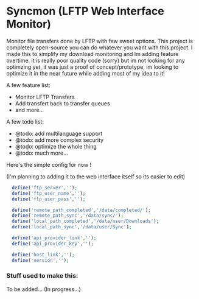 # Syncmon (LFTP Web Interface Monitor)

Monitor file transfers done by LFTP with few sweet options. This project is completely open-source you can do whatever you want with this project. I made this to simplify my download monitoring and Im adding feature overtime. it is really poor quality code (sorry) but im not looking for any optimzing yet, it was just a proof of concept/prototype, im looking to optimize it in the near future while adding most of my idea to it! 

A few feature list:
	
 * Monitor LFTP Transfers
 * Add transfert back to transfer queues
 * and more...

A few todo list:

 * @todo: add multilanguage support
 * @todo: add more complex security
 * @todo: optimize the whole thing
 * @todo: much more...


Here's the simple config for now !

(I'm planning to adding it to the web interface itself so its easier to edit)

```php
  define('ftp_server','');
  define('ftp_user_name','');
  define('ftp_user_pass','');

  define('remote_path_completed','/data/completed/');
  define('remote_path_sync','/data/sync/');
  define('local_path_completed','/data/user/Downloads');
  define('local_path_sync','/data/user/Sync');

  define('api_provider_link','');
  define('api_provider_key','');

  define('host_link','');
  define('version','');
```

### Stuff used to make this:

 To be added... (In progress...)

